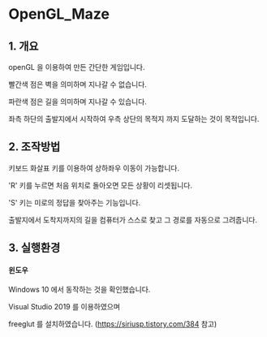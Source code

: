 # OpenGL_Maze

## 1. 개요
openGL 을 이용하여 만든 간단한 게임입니다.

빨간색 점은 벽을 의미하며 지나갈 수 없습니다.

파란색 점은 길을 의미하며 지나갈 수 있습니다.

좌측 하단의 출발지에서 시작하여 우측 상단의 목적지 까지 도달하는 것이 목적입니다.


## 2. 조작방법
키보드 화살표 키를 이용하여 상하좌우 이동이 가능합니다.

'R' 키를 누르면 처음 위치로 돌아오면 모든 상황이 리셋됩니다.

'S' 키는 미로의 정답을 찾아주는 기능입니다.

  출발지에서 도착지까지의 길을 컴퓨터가 스스로 찾고 그 경로를 자동으로 그려줍니다.
  
  
## 3. 실행환경
#### 윈도우
Windows 10 에서 동작하는 것을 확인했습니다.

Visual Studio 2019 를 이용하였으며

freeglut 를 설치하였습니다. (https://siriusp.tistory.com/384 참고)
